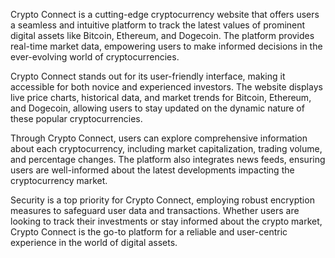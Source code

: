 Crypto Connect is a cutting-edge cryptocurrency website that offers users a seamless and intuitive platform to track the latest values of prominent digital assets like Bitcoin, Ethereum, and Dogecoin. The platform provides real-time market data, empowering users to make informed decisions in the ever-evolving world of cryptocurrencies.

Crypto Connect stands out for its user-friendly interface, making it accessible for both novice and experienced investors. The website displays live price charts, historical data, and market trends for Bitcoin, Ethereum, and Dogecoin, allowing users to stay updated on the dynamic nature of these popular cryptocurrencies.

Through Crypto Connect, users can explore comprehensive information about each cryptocurrency, including market capitalization, trading volume, and percentage changes. The platform also integrates news feeds, ensuring users are well-informed about the latest developments impacting the cryptocurrency market.

Security is a top priority for Crypto Connect, employing robust encryption measures to safeguard user data and transactions. Whether users are looking to track their investments or stay informed about the crypto market, Crypto Connect is the go-to platform for a reliable and user-centric experience in the world of digital assets.
